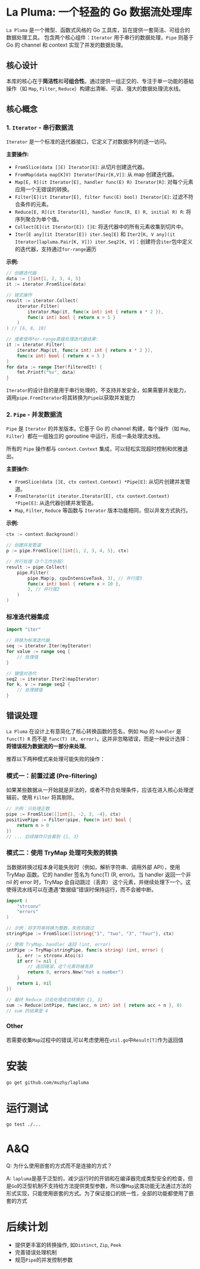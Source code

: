 # La Pluma: 一个轻盈的 Go 数据流处理库

`La Pluma` 是一个微型、函数式风格的 Go 工具库，旨在提供一套简洁、可组合的数据处理工具。
包含两个核心组件：`Iterator` 用于串行的数据处理，`Pipe` 则基于 Go 的 channel 和 context 实现了并发的数据处理。

## 核心设计

本库的核心在于**简洁性**和**可组合性**。通过提供一组正交的、专注于单一功能的基础操作（如 `Map`, `Filter`, `Reduce`）构建出清晰、可读、强大的数据处理流水线。

## 核心概念

### 1. `Iterator` - 串行数据流

`Iterator` 是一个标准的迭代器接口，它定义了对数据序列的逐一访问。

**主要操作:**
- `FromSlice(data []E) Iterator[E]`: 从切片创建迭代器。
- `FromMap(data map[K]V) Iterator[Pair[K,V]]`: 从 map 创建迭代器。
- `Map[E, R](it Iterator[E], handler func(E) R) Iterator[R]`: 对每个元素应用一个无错误的转换。
- `Filter[E](it Iterator[E], filter func(E) bool) Iterator[E]`: 过滤不符合条件的元素。
- `Reduce[E, R](it Iterator[E], handler func(R, E) R, initial R) R`: 将序列聚合为单个值。
- `Collect[E](it Iterator[E]) []E`: 将迭代器中的所有元素收集到切片中。
- `Iter[E any](it Iterator[E]) iter.Seq[E]` 和 `Iter2[K, V any](it Iterator[lapluma.Pair[K, V]]) iter.Seq2[K, V]`：创建符合`iter`包中定义的迭代器，支持通过`for-range`遍历

**示例:**
```go
// 创建迭代器
data := []int{1, 2, 3, 4, 5}
it := iterator.FromSlice(data)

// 链式操作
result := iterator.Collect(
    iterator.Filter(
        iterator.Map(it, func(x int) int { return x * 2 }),
        func(x int) bool { return x > 5 }
    )
) // [6, 8, 10]

// 或者使用for-range直接处理迭代器结果:
it := iterator.Filter(
    iterator.Map(it, func(x int) int { return x * 2 }),
    func(x int) bool { return x > 5 }
)
for data := range Iter(filteredIt) {
	fmt.Printf("%v", data)
}
```

`Iterator`的设计目的是用于串行处理的，不支持并发安全，如果需要并发能力，调用`pipe.FromIterator`将其转换为`Pipe`以获取并发能力

### 2. `Pipe` - 并发数据流

`Pipe` 是 `Iterator` 的并发版本。它基于 Go 的 channel 构建，每个操作（如 `Map`, `Filter`）都在一组独立的 goroutine 中运行，形成一条处理流水线。

所有的 `Pipe` 操作都与 `context.Context` 集成，可以轻松实现超时控制和优雅退出。

**主要操作:**
- `FromSlice(data []E, ctx context.Context) *Pipe[E]`: 从切片创建并发管道。
- `FromIterator(it iterator.Iterator[E], ctx context.Context) *Pipe[E]`: 从迭代器创建并发管道。
- `Map`, `Filter`, `Reduce` 等函数与 `Iterator` 版本功能相同，但以并发方式执行。

**示例:**
```go
ctx := context.Background()

// 创建并发管道
p := pipe.FromSlice([]int{1, 2, 3, 4, 5}, ctx)

// 并行处理（3个工作协程）
result := pipe.Collect(
    pipe.Filter(
        pipe.Map(p, cpuIntensiveTask, 3), // 并行度3
        func(x int) bool { return x > 10 },
        2, // 并行度2
    )
)
```

### 标准迭代器集成
```go
import "iter"

// 转换为标准迭代器
seq := iterator.Iter(myIterator)
for value := range seq {
    // 处理值
}

// 键值对迭代
seq2 := iterator.Iter2(mapIterator)
for k, v := range seq2 {
    // 处理键值
}
```

## 错误处理

`La Pluma` 在设计上有意简化了核心转换函数的签名，例如 `Map` 的 `handler` 是 `func(T) R` 而不是 `func(T) (R, error)`。这并非忽略错误，而是一种设计选择：**将错误视为数据流的一部分来处理**。

推荐以下两种模式来处理可能失败的操作：

### 模式一：前置过滤 (Pre-filtering)

如果某些数据从一开始就是非法的，或者不符合处理条件，应该在进入核心处理逻辑前，使用 `Filter` 将其剔除。

```go
// 示例：只处理正数
pipe := FromSlice([]int{1, -2, 3, -4}, ctx)
positivePipe := Filter(pipe, func(n int) bool {
    return n > 0
})
// ... 后续操作只会看到 {1, 3}
```

### 模式二：使用 TryMap 处理可失败的转换

当数据转换过程本身可能失败时（例如，解析字符串、调用外部 API），使用 TryMap 函数。它的 handler 签名为 func(T) (R, error)。当 handler 返回一个非 nil 的 error 时，TryMap 会自动跳过（丢弃） 这个元素，并继续处理下一个。这使得流水线可以在遭遇“数据级”错误时保持运行，而不会被中断。
```go
import (
    "strconv"
    "errors"
)

// 示例：将字符串转换为整数，失败则跳过
stringPipe := FromSlice([]string{"1", "two", "3", "four"}, ctx)

// 使用 TryMap，handler 返回 (int, error)
intPipe := TryMap(stringPipe, func(s string) (int, error) {
    i, err := strconv.Atoi(s)
    if err != nil {
        // 返回错误，这个元素将被丢弃
        return 0, errors.New("not a number")
    }
    return i, nil
})

// 最终 Reduce 只会处理成功转换的 {1, 3}
sum := Reduce(intPipe, func(acc, n int) int { return acc + n }, 0)
// sum 的结果是 4
```

### Other
若需要收集`Map`过程中的错误,可以考虑使用在`util.go`中`Result[T]`作为返回值

# 安装
```sh
go get github.com/muzhy/lapluma
```

# 运行测试
```sh
go test ./...
```

# A&Q
Q: 为什么使用嵌套的方式而不是连接的方式？

A: `lapluma`是基于泛型的，减少运行时的开销和在编译器完成类型安全的检查，但是`Go`的泛型机制不支持给方法提供类型参数，所以像`Map`这类功能无法通过方法的形式实现，只能使用嵌套的方式。为了保证接口的统一性，全部的功能都使用了嵌套的方式

# 后续计划
- 提供更丰富的转换操作, 如`Distinct`, `Zip`, `Peek`
- 完善错误处理机制
- 规范`Pipe`的并发控制参数